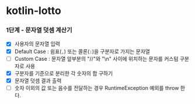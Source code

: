 # kotlin-lotto

### 1단계 - 문자열 덧셈 계산기

- [x] 사용자의 문자열 입력
- [x] Default Case : 쉼표(`,`) 또는 콜론(`:`)을 구분자로 가지는 문자열
- [ ] Custom Case : 문자열 앞부분의 "//"와 "\n" 사이에 위치하는 문자를 커스텀 구분자로 사용
- [x] 구분자를 기준으로 분리한 각 숫자의 합 구하기
- [x] 문자열 덧셈 결과 출력
- [ ] 숫자 이외의 값 또는 음수를 전달하는 경우 RuntimeException 예외를 throw 한다.
